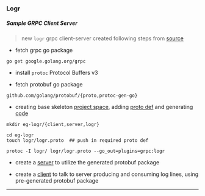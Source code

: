 
### Logr

#####  Sample GRPC Client Server

> new `logr` grpc client-server created following steps from [source](http://www.agiratech.com/building-high-performance-apis-go-grpc/ )


* fetch grpc go package

```
go get google.golang.org/grpc
```


* install `protoc` Protocol Buffers v3


* fetch protobuf go package

```
github.com/golang/protobuf/{proto,protoc-gen-go}
```


* creating base skeleton [project space](./eg-logr), adding [proto def](./eg-logr/logr/logr.proto) and generating [code](./eg-logr/logr/logr.pb.go)

```
mkdir eg-logr/{client,server,logr}

cd eg-logr
touch logr/logr.proto  ## push in required proto def

protoc -I logr/ logr/logr.proto --go_out=plugins=grpc:logr
```


* create a [server](./eg-logr/server/logr.go) to utilize the generated protobuf package


* create a [client](./eg-logr/client/logr.go) to talk to server producing and consuming log lines, using pre-generated protobuf package

---

